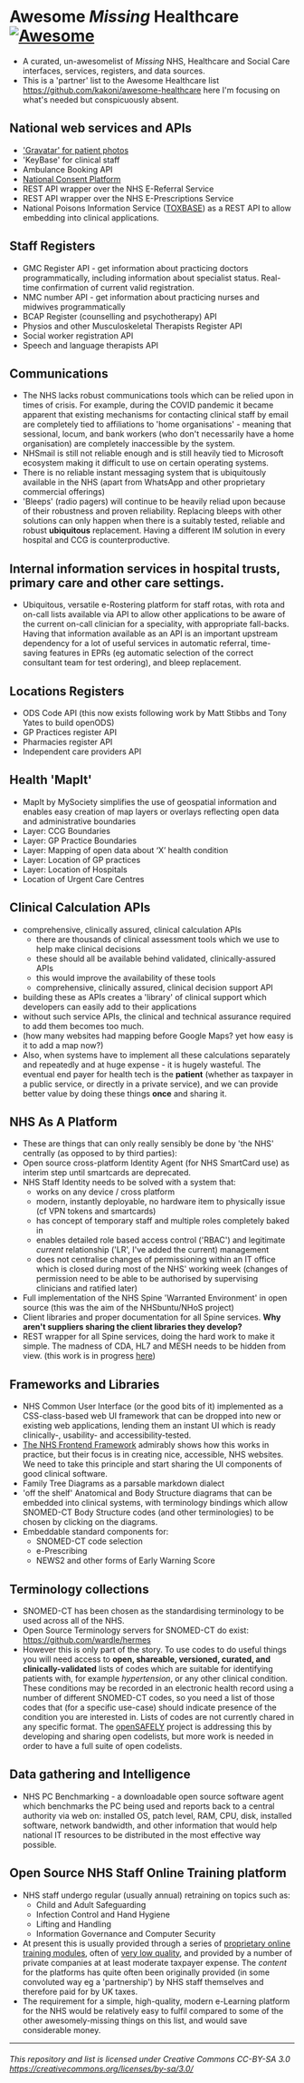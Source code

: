 # Awesome *Missing* Healthcare [![Awesome](https://cdn.rawgit.com/sindresorhus/awesome/d7305f38d29fed78fa85652e3a63e154dd8e8829/media/badge.svg)](https://github.com/sindresorhus/awesome)

* A curated, un-awesomelist of *Missing* NHS, Healthcare and Social Care interfaces, services, registers, and data sources.
* This is a 'partner' list to the Awesome Healthcare list https://github.com/kakoni/awesome-healthcare here I'm focusing on what's needed but conspicuously absent.

## National web services and APIs
* ['Gravatar' for patient photos](https://github.com/pacharanero/awesome-missing-nhs-things/issues/1)
* 'KeyBase' for clinical staff
* Ambulance Booking API
* [National Consent Platform]()
* REST API wrapper over the NHS E-Referral Service
* REST API wrapper over the NHS E-Prescriptions Service
* National Poisons Information Service ([TOXBASE](https://www.toxbase.org/)) as a REST API to allow embedding into clinical applications.

## Staff Registers
* GMC Register API - get information about practicing doctors programmatically, including information about specialist status. Real-time confirmation of current valid registration.
* NMC number API - get information about practicing nurses and midwives programmatically
* BCAP Register (counselling and psychotherapy) API
* Physios and other Musculoskeletal Therapists Register API
* Social worker registration API
* Speech and language therapists API

## Communications
* The NHS lacks robust communications tools which can be relied upon in times of crisis. For example, during the COVID pandemic it became apparent that existing mechanisms for contacting clinical staff by email are completely tied to affiliations to 'home organisations' - meaning that sessional, locum, and bank workers (who don't necessarily have a home organisation) are completely inaccessible by the system.
* NHSmail is still not reliable enough and is still heavily tied to Microsoft ecosystem making it difficult to use on certain operating systems.
* There is no reliable instant messaging system that is ubiquitously available in the NHS (apart from WhatsApp and other proprietary commercial offerings)
* 'Bleeps' (radio pagers) will continue to be heavily reliad upon because of their robustness and proven reliability. Replacing bleeps with other solutions can only happen when there is a suitably tested, reliable and robust **ubiquitous** replacement. Having a different IM solution in every hospital and CCG is counterproductive.

## Internal information services in hospital trusts, primary care and other care settings.
* Ubiquitous, versatile e-Rostering platform for staff rotas, with rota and on-call lists available via API to allow other applications to be aware of the current on-call clinician for a speciality, with appropriate fall-backs. Having that information available as an API is an important upstream dependency for a lot of useful services in automatic referral, time-saving features in EPRs (eg automatic selection of the correct consultant team for test ordering), and bleep replacement.

## Locations Registers
* ODS Code API (this now exists following work by Matt Stibbs and Tony Yates to build openODS)
* GP Practices register API
* Pharmacies register API
* Independent care providers API

## Health 'MapIt'
* MapIt by MySociety simplifies the use of geospatial information and enables easy creation of map layers or overlays reflecting open data and administrative boundaries
* Layer: CCG Boundaries
* Layer: GP Practice Boundaries
* Layer: Mapping of open data about ‘X’ health condition
* Layer: Location of GP practices
* Layer: Location of Hospitals
* Location of Urgent Care Centres

## Clinical Calculation APIs
* comprehensive, clinically assured, clinical calculation APIs
  * there are thousands of clinical assessment tools which we use to help make clinical decisions
  * these should all be available behind validated, clinically-assured APIs
  * this would improve the availability of these tools
  * comprehensive, clinically assured, clinical decision support API
* building these as APIs creates a 'library' of clinical support which developers can easily add to their applications
* without such service APIs, the clinical and technical assurance required to add them becomes too much.
* (how many websites had mapping before Google Maps? yet how easy is it to add a map now?)
* Also, when systems have to implement all these calculations separately and repeatedly and at huge expense - it is hugely wasteful. The eventual end payer for health tech is the **patient** (whether as taxpayer in a public service, or directly in a private service), and we can provide better value by doing these things **once** and sharing it.

## NHS As A Platform 
* These are things that can only really sensibly be done by 'the NHS' centrally (as opposed to by third parties):
* Open source cross-platform Identity Agent (for NHS SmartCard use) as interim step until smartcards are deprecated.
* NHS Staff Identity needs to be solved with a system that:
  * works on any device / cross platform
  * modern, instantly deployable, no hardware item to physically issue (cf VPN tokens and smartcards)
  * has concept of temporary staff and multiple roles completely baked in
  * enables detailed role based access control ('RBAC') and legitimate *current* relationship ('LR', I've added the current) management
  * does not centralise changes of permissioning within an IT office which is closed during most of the NHS' working week (changes of permission need to be able to be authorised by supervising clinicians and ratified later)
* Full implementation of the NHS Spine 'Warranted Environment' in open source (this was the aim of the NHSbuntu/NHoS project)
* Client libraries and proper documentation for all Spine services. **Why aren't suppliers sharing the client libraries they develop?**
* REST wrapper for all Spine services, doing the hard work to make it simple. The madness of CDA, HL7 and MESH needs to be hidden from view. (this work is in progress [here](https://digital.nhs.uk/developer))

## Frameworks and Libraries
* NHS Common User Interface (or the good bits of it) implemented as a CSS-class-based web UI framework that can be dropped into new or existing web applications, lending them an instant UI which is ready clinically-, usability- and accessibility-tested.
* [The NHS Frontend Framework](https://github.com/nhsuk/nhsuk-frontend) admirably shows how this works in practice, but their focus is in creating nice, accessible, NHS websites. We need to take this principle and start sharing the UI components of good clinical software.
* Family Tree Diagrams as a parsable markdown dialect
* 'off the shelf' Anatomical and Body Structure diagrams that can be embedded into clinical systems, with terminology bindings which allow SNOMED-CT Body Structure codes (and other terminologies) to be chosen by clicking on the diagrams.
* Embeddable standard components for:
  * SNOMED-CT code selection
  * e-Prescribing
  * NEWS2 and other forms of Early Warning Score 

## Terminology collections
* SNOMED-CT has been chosen as the standardising terminology to be used across all of the NHS.
* Open Source Terminology servers for SNOMED-CT do exist: https://github.com/wardle/hermes
* However this is only part of the story. To use codes to do useful things you will need access to **open, shareable, versioned, curated, and clinically-validated** lists of codes which are suitable for identifying patients with, for example *hypertension*, or any other clinical condition. These conditions may be recorded in an electronic health record using a number of different SNOMED-CT codes, so you need a list of those codes that (for a specific use-case) should indicate presence of the condition you are interested in. Lists of codes are not currently chared in any specific format. The [openSAFELY](https://codelists.opensafely.org/) project is addressing this by developing and sharing open codelists, but more work is needed in order to have a full suite of open codelists.

## Data gathering and Intelligence
* NHS PC Benchmarking - a downloadable open source software agent which benchmarks the PC being used and reports back to a central authority via web on: installed OS, patch level, RAM, CPU, disk, installed software, network bandwidth, and other information that would help national IT resources to be distributed in the most effective way possible.

## Open Source NHS Staff Online Training platform
* NHS staff undergo regular (usually annual) retraining on topics such as:
  * Child and Adult Safeguarding
  * Infection Control and Hand Hygiene
  * Lifting and Handling
  * Information Governance and Computer Security
* At present this is usually provided through a series of [proprietary online training modules](https://www.bluestreamacademy.com/), often of [very low quality](https://twitter.com/marcus_baw/status/1113058212150829059), and provided by a number of private companies at at least moderate taxpayer expense. The *content* for the platforms has quite often been originally provided (in some convoluted way eg a 'partnership') by NHS staff themselves and therefore paid for by UK taxes.
* The requirement for a simple, high-quality, modern e-Learning platform for the NHS would be relatively easy to fulfil compared to some of the other awesomely-missing things on this list, and would save considerable money.

-----

###### This repository and list is licensed under Creative Commons CC-BY-SA 3.0 https://creativecommons.org/licenses/by-sa/3.0/
